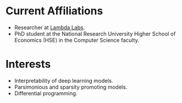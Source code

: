 # Current Affiliations
* Researcher at [Lambda Labs](https://cs.hse.ru/en/lambda/).
* PhD student at the National Research University Higher School of Economics 
(HSE) in the Computer Science faculty.   

# Interests
* Interpretability of deep learning models.
* Parsimonious and sparsity promoting models.
* Differential programming.

